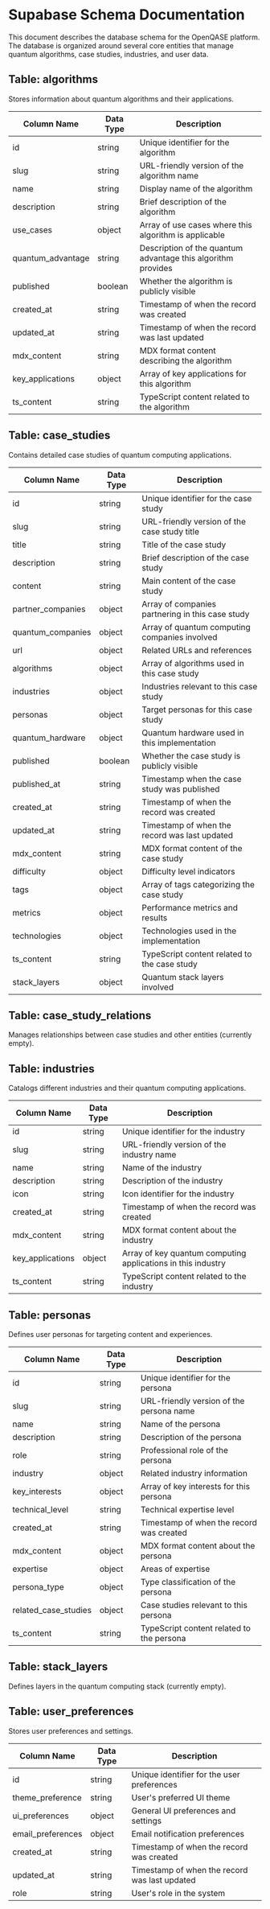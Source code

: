 # Supabase Schema Documentation

This document describes the database schema for the OpenQASE platform. The database is organized around several core entities that manage quantum algorithms, case studies, industries, and user data.

## Table: algorithms
Stores information about quantum algorithms and their applications.

| Column Name | Data Type | Description |
|------------|-----------|-------------|
| id | string | Unique identifier for the algorithm |
| slug | string | URL-friendly version of the algorithm name |
| name | string | Display name of the algorithm |
| description | string | Brief description of the algorithm |
| use_cases | object | Array of use cases where this algorithm is applicable |
| quantum_advantage | string | Description of the quantum advantage this algorithm provides |
| published | boolean | Whether the algorithm is publicly visible |
| created_at | string | Timestamp of when the record was created |
| updated_at | string | Timestamp of when the record was last updated |
| mdx_content | string | MDX format content describing the algorithm |
| key_applications | object | Array of key applications for this algorithm |
| ts_content | string | TypeScript content related to the algorithm |

## Table: case_studies
Contains detailed case studies of quantum computing applications.

| Column Name | Data Type | Description |
|------------|-----------|-------------|
| id | string | Unique identifier for the case study |
| slug | string | URL-friendly version of the case study title |
| title | string | Title of the case study |
| description | string | Brief description of the case study |
| content | string | Main content of the case study |
| partner_companies | object | Array of companies partnering in this case study |
| quantum_companies | object | Array of quantum computing companies involved |
| url | object | Related URLs and references |
| algorithms | object | Array of algorithms used in this case study |
| industries | object | Industries relevant to this case study |
| personas | object | Target personas for this case study |
| quantum_hardware | object | Quantum hardware used in this implementation |
| published | boolean | Whether the case study is publicly visible |
| published_at | string | Timestamp when the case study was published |
| created_at | string | Timestamp of when the record was created |
| updated_at | string | Timestamp of when the record was last updated |
| mdx_content | string | MDX format content of the case study |
| difficulty | object | Difficulty level indicators |
| tags | object | Array of tags categorizing the case study |
| metrics | object | Performance metrics and results |
| technologies | object | Technologies used in the implementation |
| ts_content | string | TypeScript content related to the case study |
| stack_layers | object | Quantum stack layers involved |

## Table: case_study_relations
Manages relationships between case studies and other entities (currently empty).

## Table: industries
Catalogs different industries and their quantum computing applications.

| Column Name | Data Type | Description |
|------------|-----------|-------------|
| id | string | Unique identifier for the industry |
| slug | string | URL-friendly version of the industry name |
| name | string | Name of the industry |
| description | string | Description of the industry |
| icon | string | Icon identifier for the industry |
| created_at | string | Timestamp of when the record was created |
| mdx_content | string | MDX format content about the industry |
| key_applications | object | Array of key quantum computing applications in this industry |
| ts_content | string | TypeScript content related to the industry |

## Table: personas
Defines user personas for targeting content and experiences.

| Column Name | Data Type | Description |
|------------|-----------|-------------|
| id | string | Unique identifier for the persona |
| slug | string | URL-friendly version of the persona name |
| name | string | Name of the persona |
| description | string | Description of the persona |
| role | string | Professional role of the persona |
| industry | object | Related industry information |
| key_interests | object | Array of key interests for this persona |
| technical_level | string | Technical expertise level |
| created_at | string | Timestamp of when the record was created |
| mdx_content | object | MDX format content about the persona |
| expertise | object | Areas of expertise |
| persona_type | object | Type classification of the persona |
| related_case_studies | object | Case studies relevant to this persona |
| ts_content | string | TypeScript content related to the persona |

## Table: stack_layers
Defines layers in the quantum computing stack (currently empty).

## Table: user_preferences
Stores user preferences and settings.

| Column Name | Data Type | Description |
|------------|-----------|-------------|
| id | string | Unique identifier for the user preferences |
| theme_preference | string | User's preferred UI theme |
| ui_preferences | object | General UI preferences and settings |
| email_preferences | object | Email notification preferences |
| created_at | string | Timestamp of when the record was created |
| updated_at | string | Timestamp of when the record was last updated |
| role | string | User's role in the system |

